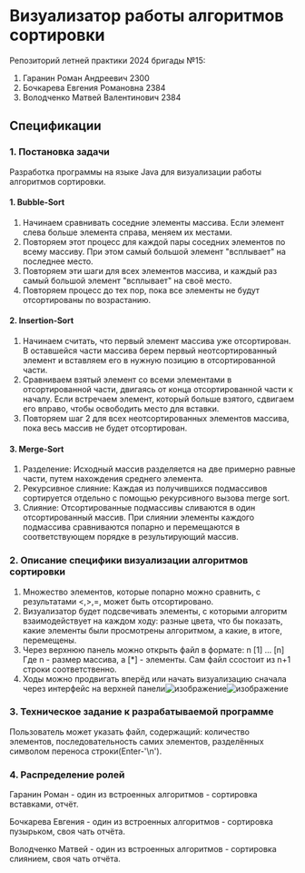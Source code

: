# Визуализатор работы алгоритмов сортировки

Репозиторий летней практики 2024 бригады №15:

1) Гаранин Роман Андреевич 2300
2) Бочкарева Евгения Романовна 2384
3) Володченко Матвей Валентинович 2384

## Спецификации

### 1. Постановка задачи
Разработка программы на языке Java для визуализации работы алгоритмов сортировки.

#### 1. Bubble-Sort
1. Начинаем сравнивать соседние элементы массива. Если элемент слева больше элемента справа, меняем их местами.
2. Повторяем этот процесс для каждой пары соседних элементов по всему массиву. При этом самый большой элемент "всплывает" на последнее место.
3. Повторяем эти шаги для всех элементов массива, и каждый раз самый большой элемент "всплывает" на своё место.
4. Повторяем процесс до тех пор, пока все элементы не будут отсортированы по возрастанию.

#### 2. Insertion-Sort
1. Начинаем считать, что первый элемент массива уже отсортирован. В оставшейся части массива берем первый неотсортированный элемент и вставляем его в нужную позицию в отсортированной части.
2. Сравниваем взятый элемент со всеми элементами в отсортированной части, двигаясь от конца отсортированной части к началу. Если встречаем элемент, который больше взятого, сдвигаем его вправо, чтобы освободить место для вставки.
3. Повторяем шаг 2 для всех неотсортированных элементов массива, пока весь массив не будет отсортирован.

#### 3. Merge-Sort
1. Разделение: Исходный массив разделяется на две примерно равные части, путем нахождения среднего элемента.
2. Рекурсивное слияние: Каждая из получившихся подмассивов сортируется отдельно с помощью рекурсивного вызова merge sort.
3. Слияние: Отсортированные подмассивы сливаются в один отсортированный массив. При слиянии элементы каждого подмассива сравниваются попарно и перемещаются в соответствующем порядке в результирующий массив.

### 2. Описание специфики визуализации алгоритмов сортировки
1. Множество элементов, которые попарно можно сравнить, с результатами <,>,=, может быть отсортировано.
2. Визуализатор будет подсвечивать элементы, с которыми алгоритм взаимодействует на каждом ходу: разные цвета, что бы показать, какие элементы были просмотрены алгоритмом, а какие, в итоге, перемещены.
3. Через верхнюю панель можно открыть файл в формате:
   n
   [1]
   ...
   [n]
   Где n - размер массива, а [*] - элементы.
   Сам файл ссостоит из n+1 строки соответственно.
5. Ходы можно продвигать вперёд или начать визуализацию сначала через интерфейс на верхней панели![изображение](https://github.com/googgom/VisualSort/assets/41430895/bc3ab81e-d2bc-4dd0-a34b-13a5cc8ca74a)![изображение](https://github.com/googgom/VisualSort/assets/41430895/062fb65c-94db-42a4-bdec-7655233609ff)



### 3. Техническое задание к разрабатываемой программе
Пользователь может указать файл, содержащий: количество элементов, последовательность самих элементов, разделённых символом переноса строки(Enter-'\n').

### 4. Распределение ролей
Гаранин Роман - один из встроенных алгоритмов - сортировка вставками, отчёт.

Бочкарева Евгения - один из встроенных алгоритмов - сортировка пузырьком, своя чать отчёта.

Володченко Матвей - один из встроенных алгоритмов - сортировка слиянием, своя чать отчёта.
